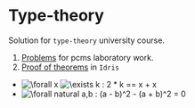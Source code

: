 # Type-theory

Solution for ``type-theory`` university course.
1. [Problems](https://github.com/SerTelnov/type-theory/tree/master/practice/resources/tt.pdf) for pcms laboratory work.
2. [Proof of theorems](https://github.com/SerTelnov/type-theory/blob/master/idris/proof.idr) in ``Idris``

* <img src="https://latex.codecogs.com/gif.latex?\forall" title="\forall"/> x <img src="https://latex.codecogs.com/gif.latex?\exists" title="\exists" /> k : 2 * k == x + x
* <img src="https://latex.codecogs.com/gif.latex?\forall" title="\forall"/> natural a,b : (a - b)^2 - (a + b)^2 = 0 
